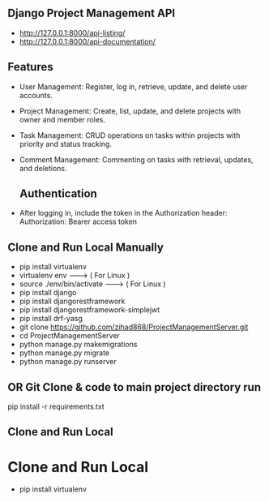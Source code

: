 ## Django  Project Management API
-  http://127.0.0.1:8000/api-listing/
-  http://127.0.0.1:8000/api-documentation/

  
  ## Features
- User Management: Register, log in, retrieve, update, and delete user accounts.
- Project Management: Create, list, update, and delete projects with owner and member roles.
- Task Management: CRUD operations on tasks within projects with priority and status tracking.
- Comment Management: Commenting on tasks with retrieval, updates, and deletions.

  ##  Authentication
- After logging in, include the token in the Authorization header:
  Authorization:  Bearer access token


## Clone and Run Local Manually 
-  pip install virtualenv 
-  virtualenv env                    --->  ( For Linux )
-  source ./env/bin/activate   --->  ( For Linux )
-  pip install django
-  pip install djangorestframework
-  pip install djangorestframework-simplejwt
-  pip install drf-yasg
-  git clone https://github.com/zihad868/ProjectManagementServer.git
-  cd ProjectManagementServer
-  python manage.py makemigrations
-  python manage.py migrate 
-  python manage.py runserver

## OR Git Clone & code to main project directory run
  pip install -r requirements.txt



## Clone and Run Local
# Clone and Run Local
-  pip install virtualenv 
  
